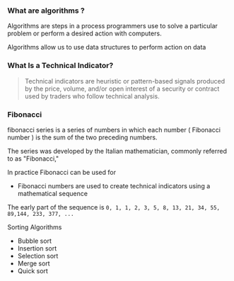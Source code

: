 ### What are algorithms ?

Algorithms are steps in a process programmers use to solve a particular problem or perform a desired action with computers.

Algorithms allow us to use data structures to perform action on data


### What Is a Technical Indicator?
> Technical indicators are heuristic or pattern-based signals produced by the price, volume, and/or open interest of a security or contract used by traders who follow technical analysis.

### Fibonacci
fibonacci series is a series of numbers in which each number ( Fibonacci number ) is the sum of the two preceding numbers.

The series was developed by the Italian mathematician, commonly referred to as "Fibonacci,"

In practice Fibonacci can be used for

- Fibonacci numbers are used to create technical indicators using a mathematical sequence


The early part of the sequence is `0, 1, 1, 2, 3, 5, 8, 13, 21, 34, 55, 89,144, 233, 377, ...`

Sorting Algorithms

- Bubble sort
- Insertion sort
- Selection sort 
- Merge sort
- Quick sort


